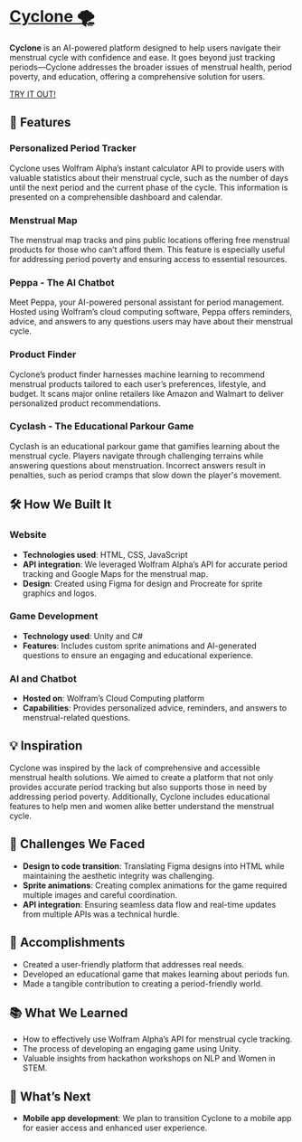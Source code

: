 # [Cyclone 🌪️](https://penguinpush.github.io/Cyclone/input_data.html)

**Cyclone** is an AI-powered platform designed to help users navigate their menstrual cycle with confidence and ease. It goes beyond just tracking periods—Cyclone addresses the broader issues of menstrual health, period poverty, and education, offering a comprehensive solution for users.

[TRY IT OUT!](https://penguinpush.github.io/Cyclone/input_data.html)

## 🚀 Features

### Personalized Period Tracker
Cyclone uses Wolfram Alpha’s instant calculator API to provide users with valuable statistics about their menstrual cycle, such as the number of days until the next period and the current phase of the cycle. This information is presented on a comprehensible dashboard and calendar.

### Menstrual Map
The menstrual map tracks and pins public locations offering free menstrual products for those who can’t afford them. This feature is especially useful for addressing period poverty and ensuring access to essential resources.

### Peppa - The AI Chatbot
Meet Peppa, your AI-powered personal assistant for period management. Hosted using Wolfram’s cloud computing software, Peppa offers reminders, advice, and answers to any questions users may have about their menstrual cycle.

### Product Finder
Cyclone’s product finder harnesses machine learning to recommend menstrual products tailored to each user’s preferences, lifestyle, and budget. It scans major online retailers like Amazon and Walmart to deliver personalized product recommendations.

### Cyclash - The Educational Parkour Game
Cyclash is an educational parkour game that gamifies learning about the menstrual cycle. Players navigate through challenging terrains while answering questions about menstruation. Incorrect answers result in penalties, such as period cramps that slow down the player's movement.

## 🛠️ How We Built It

### Website
- **Technologies used**: HTML, CSS, JavaScript
- **API integration**: We leveraged Wolfram Alpha’s API for accurate period tracking and Google Maps for the menstrual map.
- **Design**: Created using Figma for design and Procreate for sprite graphics and logos.

### Game Development
- **Technology used**: Unity and C#
- **Features**: Includes custom sprite animations and AI-generated questions to ensure an engaging and educational experience.

### AI and Chatbot
- **Hosted on**: Wolfram’s Cloud Computing platform
- **Capabilities**: Provides personalized advice, reminders, and answers to menstrual-related questions.

## 💡 Inspiration

Cyclone was inspired by the lack of comprehensive and accessible menstrual health solutions. We aimed to create a platform that not only provides accurate period tracking but also supports those in need by addressing period poverty. Additionally, Cyclone includes educational features to help men and women alike better understand the menstrual cycle.

## 🚧 Challenges We Faced

- **Design to code transition**: Translating Figma designs into HTML while maintaining the aesthetic integrity was challenging.
- **Sprite animations**: Creating complex animations for the game required multiple images and careful coordination.
- **API integration**: Ensuring seamless data flow and real-time updates from multiple APIs was a technical hurdle.

## 🎉 Accomplishments

- Created a user-friendly platform that addresses real needs.
- Developed an educational game that makes learning about periods fun.
- Made a tangible contribution to creating a period-friendly world.

## 📚 What We Learned

- How to effectively use Wolfram Alpha’s API for menstrual cycle tracking.
- The process of developing an engaging game using Unity.
- Valuable insights from hackathon workshops on NLP and Women in STEM.

## 🔮 What’s Next
- **Mobile app development**: We plan to transition Cyclone to a mobile app for easier access and enhanced user experience.

